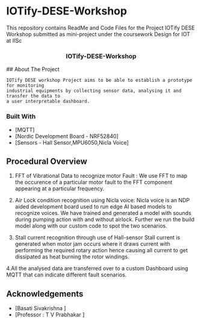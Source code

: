# IOTify-DESE-Workshop
This repository contains ReadMe and Code Files for the Project IOTify DESE Workshop submitted as mini-project under the coursework Design for IOT at IISc


  <h3 align="center">IOTify-DESE-Workshop</h3>
<!-- ABOUT THE PROJECT -->
## About The Project

    IOTify DESE workshop Project aims to be able to establish a prototype for monitoring
    industrial equipments by collecting sensor data, analysing it and transfer the data to 
    a user interpretable dashboard.


### Built With

* [MQTT]
* [Nordic Development Board - NRF52840]
* [Sensors - Hall Sensor,MPU6050,Nicla Voice]


<!-- Procedure -->
## Procedural Overview

1. FFT of Vibrational Data to recognize motor Fault :
   We use FFT to map the occurence of a particular motor fault to the FFT component appearing at a particular frequency.
   <br/>
2. Air Lock condition recognition using Nicla voice:
   Nicla voice is an NDP aided development board used to run edge AI based models to recognize voices.
   We have trained and generated a model with sounds during pumping action with and without airlock.
   Further we run the build model along with our custom code to spot the two scenarios.
   <br/>

3. Stall current recognition through use of Hall-sensor
   Stall current is generated when motor jam occurs where it draws current with performing the required
   rotary action hence causing all current to get dissipated as heat burning the rotor windings.
   <br/>

4.All the analysed data are transferred over to a custom Dashboard using MQTT that can indicate different fault scenarios.


<!-- ACKNOWLEDGEMENTS -->
## Acknowledgements

* [Basati Sivakrishna ]
* [Professor : T V Prabhakar ]



